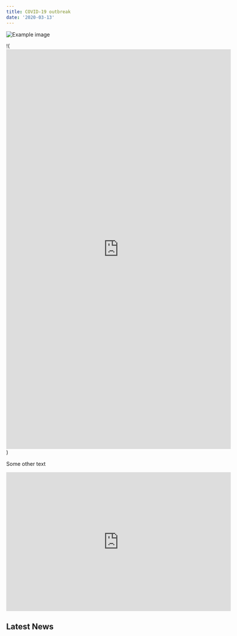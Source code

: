 ```yaml
---
title: COVID-19 outbreak
date: '2020-03-13'
---
```



![Example image](/images/adasma-step2a.png)


!(<iframe width="600" height="1068" src="https://datastudio.google.com/embed/reporting/a960e72f-e79d-47f4-8ef1-e7c5cecb1ac5/page/jwMJB" frameborder="0" style="border:0" allowfullscreen></iframe>)

Some other  text

<iframe width="600" height="371" seamless frameborder="0" scrolling="no" src="https://docs.google.com/spreadsheets/d/e/2PACX-1vTiqDxmvg3V4esXIp2qp6vP-NOA73hOQvko5XfjqVZqoVpY0K_hS0k7wQuXiQVZT8aiQNv8QaimzxH3/pubchart?oid=1359681633&amp;format=interactive"></iframe>


<!-- change the following as you best see fit (I did not want to hardoce in the covid list template) -->

## Latest News